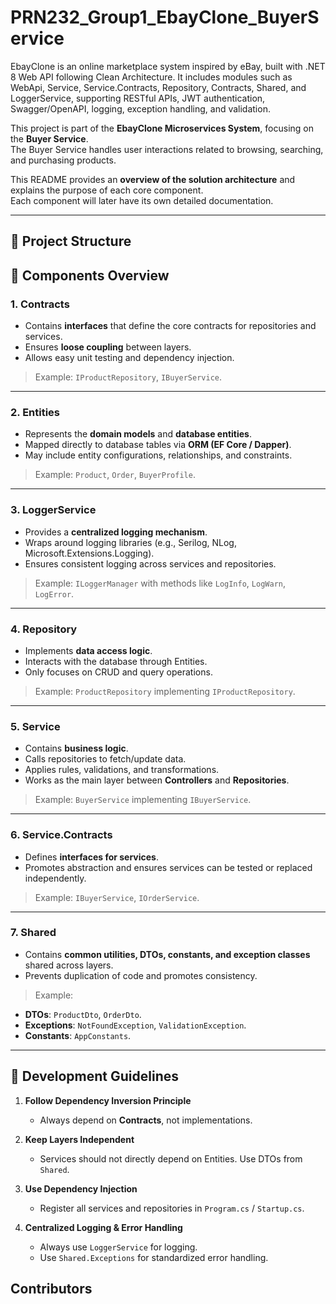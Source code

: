 # PRN232_Group1_EbayClone_BuyerService
EbayClone is an online marketplace system inspired by eBay, built with .NET 8 Web API following Clean Architecture. It includes modules such as WebApi, Service, Service.Contracts, Repository, Contracts, Shared, and LoggerService, supporting RESTful APIs, JWT authentication, Swagger/OpenAPI, logging, exception handling, and validation.

This project is part of the **EbayClone Microservices System**, focusing on the **Buyer Service**.  
The Buyer Service handles user interactions related to browsing, searching, and purchasing products.

This README provides an **overview of the solution architecture** and explains the purpose of each core component.  
Each component will later have its own detailed documentation.

---

## 📂 Project Structure

## 🧩 Components Overview

### 1. Contracts
- Contains **interfaces** that define the core contracts for repositories and services.
- Ensures **loose coupling** between layers.
- Allows easy unit testing and dependency injection.

> Example: `IProductRepository`, `IBuyerService`.

---

### 2. Entities
- Represents the **domain models** and **database entities**.
- Mapped directly to database tables via **ORM (EF Core / Dapper)**.
- May include entity configurations, relationships, and constraints.

> Example: `Product`, `Order`, `BuyerProfile`.

---

### 3. LoggerService
- Provides a **centralized logging mechanism**.
- Wraps around logging libraries (e.g., Serilog, NLog, Microsoft.Extensions.Logging).
- Ensures consistent logging across services and repositories.

> Example: `ILoggerManager` with methods like `LogInfo`, `LogWarn`, `LogError`.

---

### 4. Repository
- Implements **data access logic**.
- Interacts with the database through Entities.
- Only focuses on CRUD and query operations.

> Example: `ProductRepository` implementing `IProductRepository`.

---

### 5. Service
- Contains **business logic**.
- Calls repositories to fetch/update data.
- Applies rules, validations, and transformations.
- Works as the main layer between **Controllers** and **Repositories**.

> Example: `BuyerService` implementing `IBuyerService`.

---

### 6. Service.Contracts
- Defines **interfaces for services**.
- Promotes abstraction and ensures services can be tested or replaced independently.

> Example: `IBuyerService`, `IOrderService`.

---

### 7. Shared
- Contains **common utilities, DTOs, constants, and exception classes** shared across layers.
- Prevents duplication of code and promotes consistency.

> Example:
  - **DTOs**: `ProductDto`, `OrderDto`.
  - **Exceptions**: `NotFoundException`, `ValidationException`.
  - **Constants**: `AppConstants`.

---

## 🔗 Development Guidelines

1. **Follow Dependency Inversion Principle**  
   - Always depend on **Contracts**, not implementations.

2. **Keep Layers Independent**  
   - Services should not directly depend on Entities. Use DTOs from `Shared`.

3. **Use Dependency Injection**  
   - Register all services and repositories in `Program.cs` / `Startup.cs`.

4. **Centralized Logging & Error Handling**  
   - Always use `LoggerService` for logging.  
   - Use `Shared.Exceptions` for standardized error handling.

## Contributors

